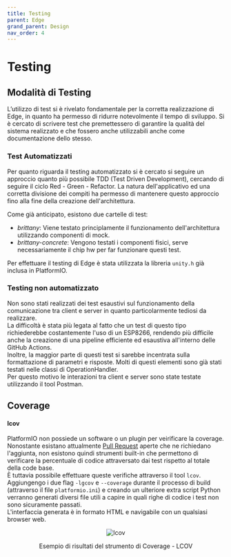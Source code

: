 ```yaml
---
title: Testing
parent: Edge
grand_parent: Design
nav_order: 4
---
```


# Testing

## Modalità di Testing

L’utilizzo di test si è rivelato fondamentale per la corretta realizzazione di Edge, in quanto ha permesso di ridurre notevolmente il tempo di sviluppo.
Si è cercato di scrivere test che premettessero di garantire la qualità del sistema realizzato e che fossero anche utilizzabili anche come documentazione dello stesso.

### Test Automatizzati
Per quanto riguarda il testing automatizzato si è cercato si seguire un approccio quanto più possibile TDD (Test Driven Development), cercando di seguire il ciclo Red - Green - Refactor.
La natura dell'applicativo ed una corretta divisione dei compiti ha permesso di mantenere questo approccio fino alla fine della creazione dell'architettura.

Come già anticipato, esistono due cartelle di test:

- _brittany_: Viene testato principlamente il funzionamento dell'architettura utilizzando componenti di mock.
- _brittany-concrete_: Vengono testati i componenti fisici, serve necessariamente il chip hw per far funzionare questi test.

Per effettuare il testing di Edge è stata utilizzata la libreria ``unity.h`` già inclusa in PlatformIO.

### Testing non automatizzato

Non sono stati realizzati dei test esaustivi sul funzionamento della comunicazione tra client e server in quanto particolarmente tediosi da realizzare.  
La difficoltà è stata più legata al fatto che un test di questo tipo richiederebbe costantemente l'uso di un ESP8266, rendendo più difficile anche la creazione di una pipeline efficiente ed esaustiva all'interno delle GitHub Actions.  
Inoltre, la maggior parte di questi test si sarebbe incentrata sulla formattazione di parametri e risposte. Molti di questi elementi sono già stati testati nelle classi di OperationHandler.  
Per questo motivo le interazioni tra client e server sono state testate utilizzando il tool Postman.

## Coverage

#### lcov
PlatformIO non possiede un software o un plugin per veirificare la coverage.  
Nonostante esistano attualmente [Pull Request](https://github.com/platformio/platformio-core/issues/882) aperte che ne richiedano l'aggiunta, non esistono quindi strumenti built-in che permettono di verificare la percentuale di codice attraversato dai test rispetto al totale della code base.  
È tuttavia possibile effettuare queste verifiche attraverso il tool ``lcov``.  
Aggiungengo i due flag ``-lgcov`` e ``--coverage`` durante il processo di build (attraverso il file ``platformio.ini``) e creando un ulteriore extra script Python verranno generati diversi file utili a capire in quali righe di codice i test non sono sicuramente passati.  
L'interfaccia generata è in formato HTML e navigabile con un qualsiasi browser web.

<div align="center">
<img src="https://images2.imgbox.com/92/51/DYu7h56z_o.png" alt="lcov">
<p align="center"> Esempio di risultati del strumento di Coverage - LCOV </p>
</div>

